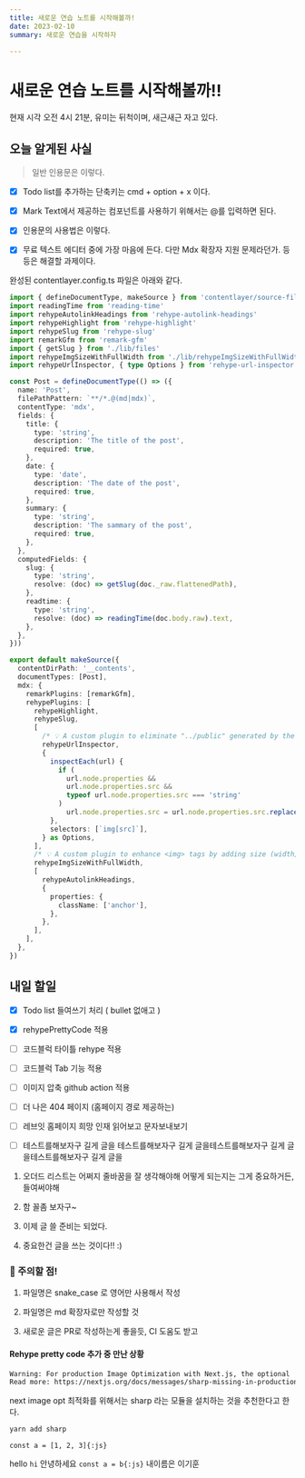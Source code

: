```yaml
---
title: 새로운 연습 노트를 시작해볼까!
date: 2023-02-10
summary: 새로운 연습을 시작하자

---
```


# 새로운 연습 노트를 시작해볼까!!

현재 시각 오전 4시 21분, 유미는 뒤척이며, 새근새근 자고 있다.

## 오늘 알게된 사실

> 일반 인용문은 이렇다.

- [x] Todo list를 추가하는 단축키는 cmd + option + x 이다.

- [x] Mark Text에서 제공하는 컴포넌트를 사용하기 위해서는 @를 입력하면 된다.

- [x] 인용문의 사용법은 이렇다.

- [x] 무료 텍스트 에디터 중에 가장 마음에 든다. 다만 Mdx 확장자 지원 문제라던가. 등등은 해결할 과제이다.

완성된 contentlayer.config.ts 파일은 아래와 같다.

```typescript title="contentlayer.config.ts" {1,2,3}
import { defineDocumentType, makeSource } from 'contentlayer/source-files'
import readingTime from 'reading-time'
import rehypeAutolinkHeadings from 'rehype-autolink-headings'
import rehypeHighlight from 'rehype-highlight'
import rehypeSlug from 'rehype-slug'
import remarkGfm from 'remark-gfm'
import { getSlug } from './lib/files'
import rehypeImgSizeWithFullWidth from './lib/rehypeImgSizeWithFullWidth'
import rehypeUrlInspector, { type Options } from 'rehype-url-inspector'

const Post = defineDocumentType(() => ({
  name: 'Post',
  filePathPattern: `**/*.@(md|mdx)`,
  contentType: 'mdx',
  fields: {
    title: {
      type: 'string',
      description: 'The title of the post',
      required: true,
    },
    date: {
      type: 'date',
      description: 'The date of the post',
      required: true,
    },
    summary: {
      type: 'string',
      description: 'The sammary of the post',
      required: true,
    },
  },
  computedFields: {
    slug: {
      type: 'string',
      resolve: (doc) => getSlug(doc._raw.flattenedPath),
    },
    readtime: {
      type: 'string',
      resolve: (doc) => readingTime(doc.body.raw).text,
    },
  },
}))

export default makeSource({
  contentDirPath: '__contents',
  documentTypes: [Post],
  mdx: {
    remarkPlugins: [remarkGfm],
    rehypePlugins: [
      rehypeHighlight,
      rehypeSlug,
      [
        /* 💡 A custom plugin to eliminate "../public" generated by the markdown editor for the next/image component. */
        rehypeUrlInspector,
        {
          inspectEach(url) {
            if (
              url.node.properties &&
              url.node.properties.src &&
              typeof url.node.properties.src === 'string'
            )
              url.node.properties.src = url.node.properties.src.replace(/^.*\/public\//, '/')
          },
          selectors: [`img[src]`],
        } as Options,
      ],
      /* 💡 A custom plugin to enhance <img> tags by adding size (width/height) attributes. */
      rehypeImgSizeWithFullWidth,
      [
        rehypeAutolinkHeadings,
        {
          properties: {
            className: ['anchor'],
          },
        },
      ],
    ],
  },
})
```

## 내일 할일

- [x] Todo list 들여쓰기 처리 ( bullet 없애고 )

- [x] rehypePrettyCode 적용

- [ ] 코드블럭 타이틀 rehype 적용

- [ ] 코드블럭 Tab 기능 적용

- [ ] 이미지 압축 github action 적용

- [ ] 더 나은 404 페이지 (홈페이지 경로 제공하는)

- [ ] 레브잇 홈페이지 희망 인재 읽어보고 문자보내보기

- [ ] 테스트를해보자구 길게 글을 테스트를해보자구 길게 글을테스트를해보자구 길게 글을테스트를해보자구 길게 글을
1. 오더드 리스트는 어쩌지 줄바꿈을 잘 생각해야해 어떻게 되는지는 그게 중요하거든, 들여써야해

2. 함 꼴좀 보자구~

3. 이제 글 쓸 준비는 되었다.

4. 중요한건 글을 쓰는 것이다!! :)

### 🙂 주의할 점!

1. 파일명은 snake_case 로 영어만 사용해서 작성

2. 파일명은 md 확장자로만 작성할 것

3. 새로운 글은 PR로 작성하는게 좋을듯, CI 도움도 받고

#### Rehype pretty code 추가 중 만난 상황

```bash
Warning: For production Image Optimization with Next.js, the optional 'sharp' package is strongly recommended. Run 'yarn add sharp', and Next.js will use it automatically for Image Optimization.
Read more: https://nextjs.org/docs/messages/sharp-missing-in-production
```

next image opt 최적화를 위해서는 sharp 라는 모듈을 설치하는 것을 추천한다고 한다.

```bash
yarn add sharp
```

`const a = [1, 2, 3]{:js}`

hello `hi` 안녕하세요 `const a = b{:js}` 내이름은 이기훈
